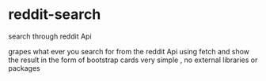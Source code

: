 # reddit-search
search through reddit Api

 grapes what ever you search for from the reddit Api using fetch and show the result in the form of bootstrap cards 
 very simple , no external libraries or packages
